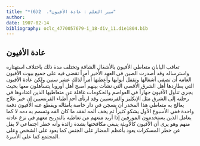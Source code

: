 ```yaml
---
title: "*سير العلم : عادة الأفيون*.  2(6)"
author: 
date: 1907-02-14
bibliography: oclc_4770057679-i_18-div_11.d1e1804.bib
---
```




##  عادة الأفيون 


 تعاقب اليابان متعاطي الأفيون بالأشغال الشاقة وتختلف مدة ذلك باختلاف استهتاره واسترساله وقد أصدرت الصين في العهد الأخير أمراً تقضي فيه على جميع بيوت الأفيون العامة أن تصفي أشغالها وتقفل أبوابها وأعطتها أمراً لذلك  عشر  سنين ولكن عادة الأفيون التي يطاردها أهل الشرق الأقصى التي نشأت بينهم أصبح أهل أوروبا يتسأهلون معها   بحيث يجري تنأول الأفيون جهاراً في العواصم والحكومات غافلة عن متعاطيها الذين اعتادوها في رحلته إلى الشرق مثل الإنكليز والفرنسيين وقد ارتأى  أحد  أطباء الفرنسيين إن خير علاج يعالج به متعاطي هذا المخدر أن يسجن في دار خاصة بأمثاله ويقطع عنه الأفيون دفعة   واحدة ففي الأسبوع الأول يشكو كثيراً ثم يخف ألمه لفقد ما كان الفه وتسمم به دمه لا كما يعامل الذين يستخدمون المورفين إذا أريد منعهم من تعاطيه بالتدريج معهم في نزع عادته منهم وهو يرى أن الأفيون كالأوبئة ينبغي مكافحتها بشدة زائدة وأنه خطر اجتماعي لا يقل عن خطر المسكرات يعود بأعظم المضار على الجنس كما يعود على الشخص وعلى المجتمع كما على الأسرة. 
